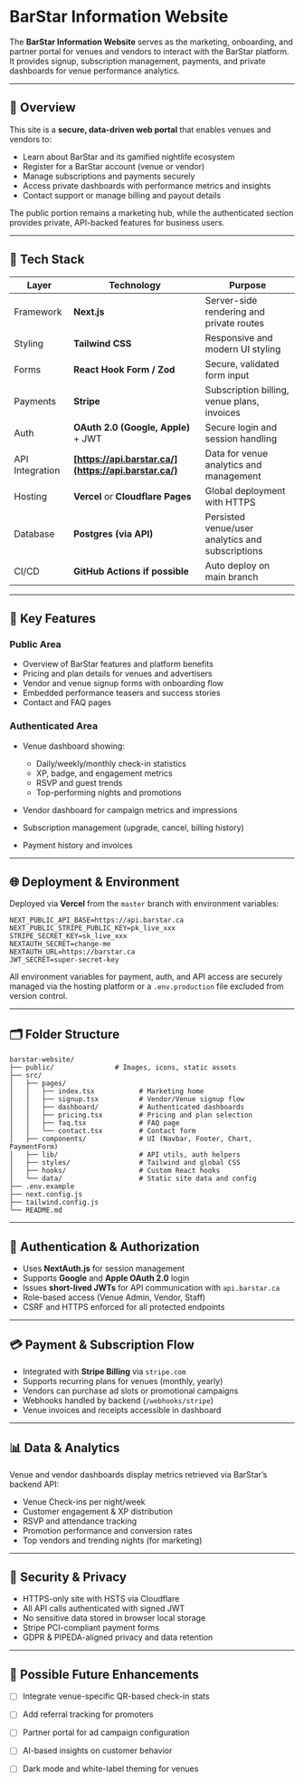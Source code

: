 # BarStar Information Website

The **BarStar Information Website** serves as the marketing, onboarding, and partner portal for venues and vendors to interact with the BarStar platform. It provides signup, subscription management, payments, and private dashboards for venue performance analytics.

---

## 🧭 Overview

This site is a **secure, data-driven web portal** that enables venues and vendors to:

* Learn about BarStar and its gamified nightlife ecosystem
* Register for a BarStar account (venue or vendor)
* Manage subscriptions and payments securely
* Access private dashboards with performance metrics and insights
* Contact support or manage billing and payout details

The public portion remains a marketing hub, while the authenticated section provides private, API-backed features for business users.

---

## 🧱 Tech Stack

| Layer           | Technology                                             | Purpose                                          |
| --------------- | ------------------------------------------------------ | ------------------------------------------------ |
| Framework       | **Next.js**                                            | Server-side rendering and private routes         |
| Styling         | **Tailwind CSS**                                       | Responsive and modern UI styling                 |
| Forms           | **React Hook Form / Zod**                              | Secure, validated form input                     |
| Payments        | **Stripe**                                             | Subscription billing, venue plans, invoices      |
| Auth            | **OAuth 2.0 (Google, Apple)** + JWT                    | Secure login and session handling                |
| API Integration | **[https://api.barstar.ca/](https://api.barstar.ca/)** | Data for venue analytics and management          |
| Hosting         | **Vercel** or **Cloudflare Pages**                     | Global deployment with HTTPS                     |
| Database        | **Postgres (via API)**                                 | Persisted venue/user analytics and subscriptions |
| CI/CD           | **GitHub Actions if possible**                         | Auto deploy on main branch                       |

---

## 🚀 Key Features

### Public Area

* Overview of BarStar features and platform benefits
* Pricing and plan details for venues and advertisers
* Vendor and venue signup forms with onboarding flow
* Embedded performance teasers and success stories
* Contact and FAQ pages

### Authenticated Area

* Venue dashboard showing:

  * Daily/weekly/monthly check-in statistics
  * XP, badge, and engagement metrics
  * RSVP and guest trends
  * Top-performing nights and promotions
* Vendor dashboard for campaign metrics and impressions
* Subscription management (upgrade, cancel, billing history)
* Payment history and invoices

---

## 🌐 Deployment & Environment

Deployed via **Vercel** from the `master` branch with environment variables:

```
NEXT_PUBLIC_API_BASE=https://api.barstar.ca
NEXT_PUBLIC_STRIPE_PUBLIC_KEY=pk_live_xxx
STRIPE_SECRET_KEY=sk_live_xxx
NEXTAUTH_SECRET=change-me
NEXTAUTH_URL=https://barstar.ca
JWT_SECRET=super-secret-key
```

All environment variables for payment, auth, and API access are securely managed via the hosting platform or a `.env.production` file excluded from version control.

---

## 🗂️ Folder Structure

```
barstar-website/
├── public/               # Images, icons, static assets
├── src/
│   ├── pages/
│   │   ├── index.tsx           # Marketing home
│   │   ├── signup.tsx          # Vendor/Venue signup flow
│   │   ├── dashboard/          # Authenticated dashboards
│   │   ├── pricing.tsx         # Pricing and plan selection
│   │   ├── faq.tsx             # FAQ page
│   │   └── contact.tsx         # Contact form
│   ├── components/             # UI (Navbar, Footer, Chart, PaymentForm)
│   ├── lib/                    # API utils, auth helpers
│   ├── styles/                 # Tailwind and global CSS
│   ├── hooks/                  # Custom React hooks
│   └── data/                   # Static site data and config
├── .env.example
├── next.config.js
├── tailwind.config.js
└── README.md
```

---

## 🔐 Authentication & Authorization

* Uses **NextAuth.js** for session management
* Supports **Google** and **Apple OAuth 2.0** login
* Issues **short-lived JWTs** for API communication with `api.barstar.ca`
* Role-based access (Venue Admin, Vendor, Staff)
* CSRF and HTTPS enforced for all protected endpoints

---

## 💳 Payment & Subscription Flow

* Integrated with **Stripe Billing** via `stripe.com`
* Supports recurring plans for venues (monthly, yearly)
* Vendors can purchase ad slots or promotional campaigns
* Webhooks handled by backend (`/webhooks/stripe`)
* Venue invoices and receipts accessible in dashboard

---

## 📊 Data & Analytics

Venue and vendor dashboards display metrics retrieved via BarStar’s backend API:

* Venue Check-ins per night/week
* Customer engagement & XP distribution
* RSVP and attendance tracking
* Promotion performance and conversion rates
* Top vendors and trending nights (for marketing)

---

## 🧱 Security & Privacy

* HTTPS-only site with HSTS via Cloudflare
* All API calls authenticated with signed JWT
* No sensitive data stored in browser local storage
* Stripe PCI-compliant payment forms
* GDPR & PIPEDA-aligned privacy and data retention

---

## 🧩 Possible Future Enhancements

* [ ] Integrate venue-specific QR-based check-in stats
* [ ] Add referral tracking for promoters
* [ ] Partner portal for ad campaign configuration
* [ ] AI-based insights on customer behavior
* [ ] Dark mode and white-label theming for venues

